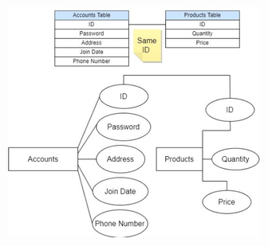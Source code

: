 [![](ERD-MerchantService.jpg)](https://drive.google.com/file/d/1amv3meT7_As6n_4p7TdUSCl_Yg_U36OO/view?usp=sharing)
